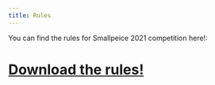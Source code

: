 ```yaml
---
title: Rules
---
```


You can find the rules for Smallpeice 2021 competition here!: 

# [Download the rules!](/rules.pdf)
